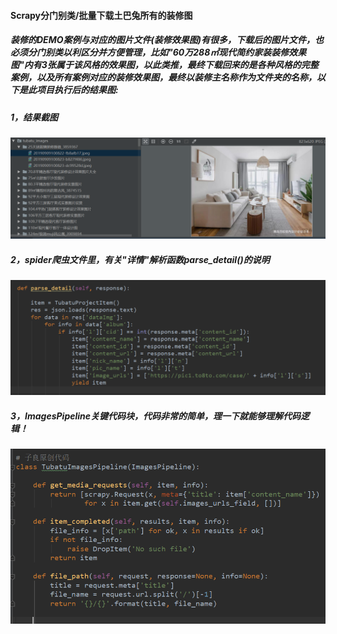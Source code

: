 #### Scrapy分门别类/批量下载土巴兔所有的装修图
##### 装修的DEMO案例与对应的图片文件(装修效果图)有很多，下载后的图片文件，也必须分门别类以利区分并方便管理，比如"60万288㎡现代简约家装装修效果图"内有3张属于该风格的效果图，以此类推，最终下载回来的是各种风格的完整案例，以及所有案例对应的装修效果图，最终以装修主名称作为文件夹的名称，以下是此项目执行后的结果图:
##### 1，结果截图
![img1](https://github.com/ziliang-wang/tubatu/blob/master/images/tubatu_1.png)
##### 2，spider爬虫文件里，有关"详情"解析函数parse_detail()的说明
![img4](https://github.com/ziliang-wang/tubatu/blob/master/images/%E5%BE%AE%E4%BF%A1%E6%88%AA%E5%9B%BE_20200427163920.png)

##### 3，ImagesPipeline关键代码块，代码非常的简单，理一下就能够理解代码逻辑！
![img3](https://github.com/ziliang-wang/tubatu/blob/master/images/tubatu_code.png)
